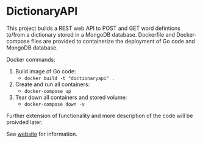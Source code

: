 # DictionaryAPI

This project builds a REST web API to POST and GET word defintions to/from a dictionary stored in a MongoDB database. Dockerfile and Docker-compose files are provided to containerize the deployment of Go code and MongoDB database.

Docker commands:

1. Build image of Go code:
   + `docker build -t "dictionaryapi" .`
2. Create and run all containers:
   + `docker-compose up`
3. Tear down all containers and stored volume:
   + `docker-compose down -v`

Further extension of functionality and more description of the code will be proivded later.

See [website](https://adaickalavan.github.io/portfolio/docker_golang_rest_kafka_mongodb/) for information.

